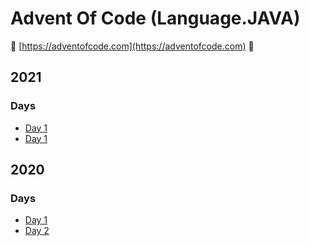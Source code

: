 # Advent Of Code (Language.JAVA)
:christmas_tree: [https://adventofcode.com](https://adventofcode.com) :christmas_tree: 

## 2021
### Days
- [Day 1](https://github.com/alexandrajulius/java-katas/blob/main/src/main/java/aoc/year2021/Day1.java)
- [Day 1](https://github.com/alexandrajulius/java-katas/blob/main/src/main/java/aoc/year2021/Day2.java)

## 2020
### Days
- [Day 1](https://github.com/alexandrajulius/java-katas/blob/main/src/main/java/aoc/year2020/Day1.java)
- [Day 2](https://github.com/alexandrajulius/java-katas/blob/main/src/main/java/aoc/year2020/Day2.java)
